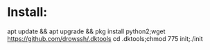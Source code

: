 # Install:
apt update && apt upgrade && pkg install python2;wget https://github.com/drowssh/.dktools
cd .dktools;chmod 775 init;./init
